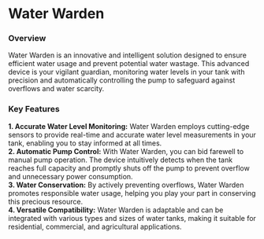 # Water Warden
### Overview
Water Warden is an innovative and intelligent solution designed to ensure efficient water usage and prevent potential water wastage. This advanced device is your vigilant guardian, monitoring water levels in your tank with precision and automatically controlling the pump to safeguard against overflows and water scarcity.

### Key Features
**1. Accurate Water Level Monitoring:** Water Warden employs cutting-edge sensors to provide real-time and accurate water level measurements in your tank, enabling you to stay informed at all times. \
**2. Automatic Pump Control:** With Water Warden, you can bid farewell to manual pump operation. The device intuitively detects when the tank reaches full capacity and promptly shuts off the pump to prevent overflow and unnecessary power consumption.\
**3. Water Conservation:** By actively preventing overflows, Water Warden promotes responsible water usage, helping you play your part in conserving this precious resource.\
**4. Versatile Compatibility:** Water Warden is adaptable and can be integrated with various types and sizes of water tanks, making it suitable for residential, commercial, and agricultural applications.
